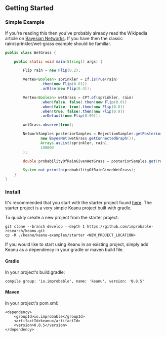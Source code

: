 ## Getting Started

### Simple Example

If you're reading this then you've probably already read the Wikipedia article on
[Bayesian Networks](https://en.wikipedia.org/wiki/Bayesian_network). If you have
then the classic rain/sprinkler/wet-grass example should be familiar.

```java
public class WetGrass {

    public static void main(String[] args) {

        Flip rain = new Flip(0.2);

        Vertex<Boolean> sprinkler = If.isTrue(rain)
                .then(new Flip(0.01))
                .orElse(new Flip(0.4));

        Vertex<Boolean> wetGrass = CPT.of(sprinkler, rain)
                .when(false, false).then(new Flip(0.0))
                .when(false, true).then(new Flip(0.8))
                .when(true, false).then(new Flip(0.9))
                .orDefault(new Flip(0.99));

        wetGrass.observe(true);

        NetworkSamples posteriorSamples = RejectionSampler.getPosteriorSamples(
                new BayesNet(wetGrass.getConnectedGraph()),
                Arrays.asList(sprinkler, rain),
                100000
        );

        double probabilityOfRainGivenWetGrass = posteriorSamples.get(rain).probability(isRaining -> isRaining == true);

        System.out.println(probabilityOfRainGivenWetGrass);
    }
}
```

### Install

It's recommended that you start with the starter project found [here](../keanu-examples/starter).
The starter project is a very simple Keanu project built with gradle. 

To quickly create a new project from the starter project:
```
git clone --branch develop --depth 1 https://github.com/improbable-research/keanu.git
cp -R ./keanu/keanu-examples/starter <NEW_PROJECT_LOCATION>
```

If you would like to start using Keanu in an existing project, simply add Keanu as a dependency 
in your gradle or maven build file.

#### Gradle

In your project's build.gradle:

```$groovy
compile group: 'io.improbable', name: 'keanu', version: '0.0.5'
```

#### Maven

In your project's pom.xml:

```
<dependency>
    <groupId>io.improbable</groupId>
    <artifactId>keanu</artifactId>
    <version>0.0.5</version>
</dependency>
```
